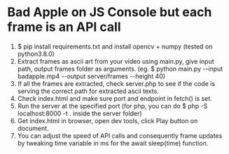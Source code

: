 # Bad Apple on JS Console but each frame is an API call

1. $ pip install requirements.txt and install opencv + numpy (tested on python3.8.0)
2. Extract frames as ascii art from your video using main.py, give input path, output frames folder as arguments.
(eg. $ python main.py --input badapple.mp4 --output server/frames --height 40)
3. If all the frames are extracted, check server.php to see if the code is serving the correct path for extracted ascii texts.
4. Check index.html and make sure port and endpoint in fetch() is set.
5. Run the server at the specified port (for php, you can do $ php -S localhost:8000 -t . inside the server folder)
6. Get index.html in browser, open dev tools, click Play button on document.
7. You can adjust the speed of API calls and consequently frame updates by tweaking time variable in ms for the await sleep(time) function.
